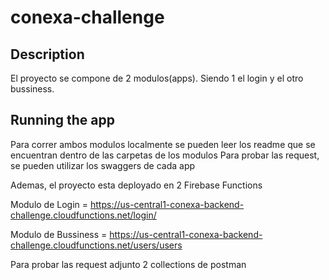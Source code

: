 # conexa-challenge
## Description
El proyecto se compone de 2 modulos(apps). Siendo 1 el login y el otro bussiness.
## Running the app
Para correr ambos modulos localmente se pueden leer los readme que se encuentran dentro de las carpetas de los modulos
Para probar las request, se pueden utilizar los swaggers de cada app

Ademas, el proyecto esta deployado en 2 Firebase Functions

Modulo de Login = https://us-central1-conexa-backend-challenge.cloudfunctions.net/login/

Modulo de Bussiness = https://us-central1-conexa-backend-challenge.cloudfunctions.net/users/users

Para probar las request adjunto 2 collections de postman
